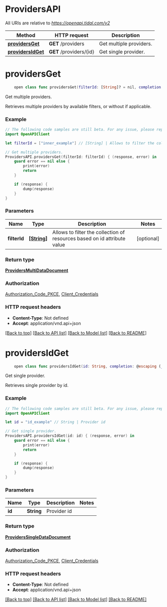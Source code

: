 # ProvidersAPI

All URIs are relative to *https://openapi.tidal.com/v2*

Method | HTTP request | Description
------------- | ------------- | -------------
[**providersGet**](ProvidersAPI.md#providersget) | **GET** /providers | Get multiple providers.
[**providersIdGet**](ProvidersAPI.md#providersidget) | **GET** /providers/{id} | Get single provider.


# **providersGet**
```swift
    open class func providersGet(filterId: [String]? = nil, completion: @escaping (_ data: ProvidersMultiDataDocument?, _ error: Error?) -> Void)
```

Get multiple providers.

Retrieves multiple providers by available filters, or without if applicable.

### Example
```swift
// The following code samples are still beta. For any issue, please report via http://github.com/OpenAPITools/openapi-generator/issues/new
import OpenAPIClient

let filterId = ["inner_example"] // [String] | Allows to filter the collection of resources based on id attribute value (optional)

// Get multiple providers.
ProvidersAPI.providersGet(filterId: filterId) { (response, error) in
    guard error == nil else {
        print(error)
        return
    }

    if (response) {
        dump(response)
    }
}
```

### Parameters

Name | Type | Description  | Notes
------------- | ------------- | ------------- | -------------
 **filterId** | [**[String]**](String.md) | Allows to filter the collection of resources based on id attribute value | [optional] 

### Return type

[**ProvidersMultiDataDocument**](ProvidersMultiDataDocument.md)

### Authorization

[Authorization_Code_PKCE](../README.md#Authorization_Code_PKCE), [Client_Credentials](../README.md#Client_Credentials)

### HTTP request headers

 - **Content-Type**: Not defined
 - **Accept**: application/vnd.api+json

[[Back to top]](#) [[Back to API list]](../README.md#documentation-for-api-endpoints) [[Back to Model list]](../README.md#documentation-for-models) [[Back to README]](../README.md)

# **providersIdGet**
```swift
    open class func providersIdGet(id: String, completion: @escaping (_ data: ProvidersSingleDataDocument?, _ error: Error?) -> Void)
```

Get single provider.

Retrieves single provider by id.

### Example
```swift
// The following code samples are still beta. For any issue, please report via http://github.com/OpenAPITools/openapi-generator/issues/new
import OpenAPIClient

let id = "id_example" // String | Provider id

// Get single provider.
ProvidersAPI.providersIdGet(id: id) { (response, error) in
    guard error == nil else {
        print(error)
        return
    }

    if (response) {
        dump(response)
    }
}
```

### Parameters

Name | Type | Description  | Notes
------------- | ------------- | ------------- | -------------
 **id** | **String** | Provider id | 

### Return type

[**ProvidersSingleDataDocument**](ProvidersSingleDataDocument.md)

### Authorization

[Authorization_Code_PKCE](../README.md#Authorization_Code_PKCE), [Client_Credentials](../README.md#Client_Credentials)

### HTTP request headers

 - **Content-Type**: Not defined
 - **Accept**: application/vnd.api+json

[[Back to top]](#) [[Back to API list]](../README.md#documentation-for-api-endpoints) [[Back to Model list]](../README.md#documentation-for-models) [[Back to README]](../README.md)

